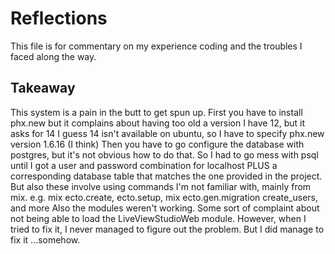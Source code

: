# Reflections

This file is for commentary on my experience coding and the troubles I faced along the way.

## Takeaway

This system is a pain in the butt to get spun up.
First you have to install phx.new
but it complains about having too old a version
I have 12, but it asks for 14
I guess 14 isn't available on ubuntu, so I have
to specify phx.new version 1.6.16 (I think)
Then you have to go configure the database
with postgres, but it's not obvious how to do that.
So I had to go mess with psql until I got
a user and password combination for localhost
PLUS a corresponding database table that matches
the one provided in the project.
But also these involve using commands I'm not familiar
with, mainly from mix.
e.g. mix ecto.create, ecto.setup,
mix ecto.gen.migration create_users,
and more
Also the modules weren't working. Some sort of
complaint about not being able to load the
LiveViewStudioWeb module.
However, when I tried to fix it, I never
managed to figure out the problem.
But I did manage to fix it
...somehow.
